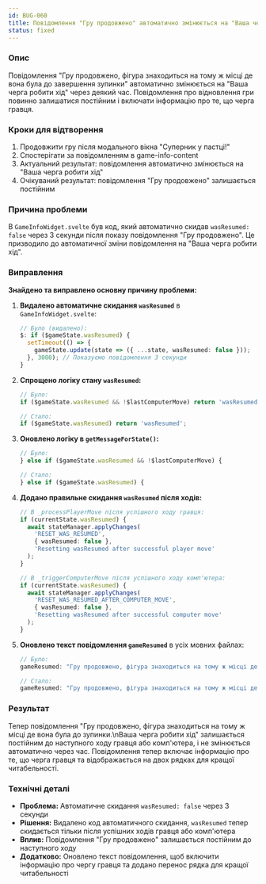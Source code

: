 ```yaml
---
id: BUG-060
title: Повідомлення "Гру продовжено" автоматично змінюється на "Ваша черга робити хід"
status: fixed
---
```


### Опис

Повідомлення "Гру продовжено, фігура знаходиться на тому ж місці де вона була до завершення зупинки" автоматично змінюється на "Ваша черга робити хід" через деякий час. Повідомлення про відновлення гри повинно залишатися постійним і включати інформацію про те, що черга гравця.

### Кроки для відтворення

1. Продовжити гру після модального вікна "Суперник у пастці!"
2. Спостерігати за повідомленням в game-info-content
3. Актуальний результат: повідомлення автоматично змінюється на "Ваша черга робити хід"
4. Очікуваний результат: повідомлення "Гру продовжено" залишається постійним

### Причина проблеми

В `GameInfoWidget.svelte` був код, який автоматично скидав `wasResumed: false` через 3 секунди після показу повідомлення "Гру продовжено". Це призводило до автоматичної зміни повідомлення на "Ваша черга робити хід".

### Виправлення

**Знайдено та виправлено основну причину проблеми:**

1. **Видалено автоматичне скидання `wasResumed`** в `GameInfoWidget.svelte`:
   ```typescript
   // Було (видалено):
   $: if ($gameState.wasResumed) {
     setTimeout(() => {
       gameState.update(state => ({ ...state, wasResumed: false }));
     }, 3000); // Показуємо повідомлення 3 секунди
   }
   ```

2. **Спрощено логіку стану `wasResumed`:**
   ```typescript
   // Було:
   if ($gameState.wasResumed && !$lastComputerMove) return 'wasResumed';
   
   // Стало:
   if ($gameState.wasResumed) return 'wasResumed';
   ```

3. **Оновлено логіку в `getMessageForState()`:**
   ```typescript
   // Було:
   } else if ($gameState.wasResumed && !$lastComputerMove) {
   
   // Стало:
   } else if ($gameState.wasResumed) {
   ```

4. **Додано правильне скидання `wasResumed` після ходів:**
   ```typescript
   // В _processPlayerMove після успішного ходу гравця:
   if (currentState.wasResumed) {
     await stateManager.applyChanges(
       'RESET_WAS_RESUMED',
       { wasResumed: false },
       'Resetting wasResumed after successful player move'
     );
   }
   
   // В _triggerComputerMove після успішного ходу комп'ютера:
   if (currentState.wasResumed) {
     await stateManager.applyChanges(
       'RESET_WAS_RESUMED_AFTER_COMPUTER_MOVE',
       { wasResumed: false },
       'Resetting wasResumed after successful computer move'
     );
   }
   ```

5. **Оновлено текст повідомлення `gameResumed`** в усіх мовних файлах:
   ```javascript
   // Було:
   gameResumed: "Гру продовжено, фігура знаходиться на тому ж місці де вона була до завершення зупинки"
   
   // Стало:
   gameResumed: "Гру продовжено, фігура знаходиться на тому ж місці де вона була до зупинки.\nВаша черга робити хід"
   ```

### Результат

Тепер повідомлення "Гру продовжено, фігура знаходиться на тому ж місці де вона була до зупинки.\nВаша черга робити хід" залишається постійним до наступного ходу гравця або комп'ютера, і не змінюється автоматично через час. Повідомлення тепер включає інформацію про те, що черга гравця та відображається на двох рядках для кращої читабельності.

### Технічні деталі

- **Проблема:** Автоматичне скидання `wasResumed: false` через 3 секунди
- **Рішення:** Видалено код автоматичного скидання, `wasResumed` тепер скидається тільки після успішних ходів гравця або комп'ютера
- **Вплив:** Повідомлення "Гру продовжено" залишається постійним до наступного ходу
- **Додатково:** Оновлено текст повідомлення, щоб включити інформацію про чергу гравця та додано перенос рядка для кращої читабельності 